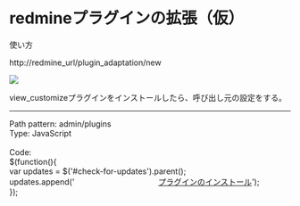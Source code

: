 # redmineプラグインの拡張（仮）

使い方

http://redmine_url/plugin_adaptation/new


<img src="https://github.com/covemause/documents/blob/master/plugin_adaptation_ss.JPG" />


view_customizeプラグインをインストールしたら、呼び出し元の設定をする。

<hr/>

Path pattern: admin/plugins<br />
Type:	JavaScript<br />
<br />
Code:<br />
$(function(){<br />
  var updates = $('#check-for-updates').parent();<br />
  updates.append('<a href="/plugin_adaptation" style="margin-left: 150px;">プラグインのインストール</a>');<br />
});<br />

